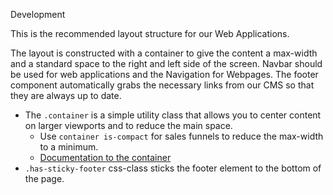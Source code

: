 <bal-doc-banner id="story--foundation-typography-development--heading-and-display" subtitle="Foundation/Layout" color="purple">Development</bal-doc-banner>

<bal-doc-lead>This is the recommended layout structure for our Web Applications.</bal-doc-lead>

The layout is constructed with a container to give the content a max-width and a standard space to the right and left side of the screen. Navbar should be used for web applications and the Navigation for Webpages. The footer component automatically grabs the necessary links from our CMS so that they are always up to date.

- The `.container` is a simple utility class that allows you to center content on larger viewports and to reduce the main space.
  - Use `container is-compact` for sales funnels to reduce the max-width to a minimum.
  - [Documentation to the container](?path=/docs/foundation-grid-overview--page#containers)
- `.has-sticky-footer` css-class sticks the footer element to the bottom of the page.
